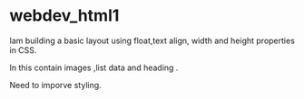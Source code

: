 # webdev_html1

Iam building a basic layout using float,text align, width and height properties in CSS.

In this contain images ,list data and heading .

Need to imporve styling.

